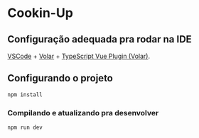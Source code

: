 # Cookin-Up


## Configuração adequada pra rodar na IDE

[VSCode](https://code.visualstudio.com/) + [Volar](https://marketplace.visualstudio.com/items?itemName=Vue.volar) + [TypeScript Vue Plugin (Volar)](https://marketplace.visualstudio.com/items?itemName=Vue.vscode-typescript-vue-plugin).


## Configurando o projeto

```sh
npm install
```

### Compilando e atualizando pra desenvolver

```sh
npm run dev
```
